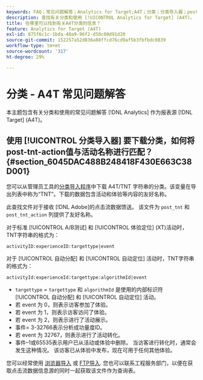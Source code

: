 ```yaml
---
keywords: FAQ；常见问题解答；Analytics for Target;A4T；分类；分类导入器；post-tnt-action；事件代码
description: 查找有关分类和使用 [!UICONTROL Analytics for Target] (A4T)。
title: 在哪里可以找到有关A4T分类的信息？
feature: Analytics for Target (A4T)
exl-id: 875f6c1c-1bda-40a9-96f2-d58c00d91d20
source-git-commit: 152257a52d836a88ffcd76cd9af5b3fbfbdc0839
workflow-type: tm+mt
source-wordcount: '317'
ht-degree: 29%

---
```


# 分类 - A4T 常见问题解答

本主题包含有关分类和使用的常见问题解答 [!DNL Analytics] 作为报表源 [!DNL Target] (A4T)。

## 使用 [!UICONTROL 分类导入器] 要下载分类，如何将post-tnt-action值与活动名称进行匹配？ {#section_6045DAC488B248418F430E663C38D001}

您可以从管理员工具的[分类导入程序](https://experienceleague.adobe.com/docs/analytics/components/classifications/classifications-importer/c-working-with-saint.html)中下载 A4T/TNT 字符串的分类。该变量在导出列表中称为“TNT”。下载的数据包含活动和体验等内容的友好名称。

此查找文件对于接收 [!DNL Adobe]的点击流数据馈送。 该文件为 `post_tnt` 和 `post_tnt_action` 列提供了友好名称。

对于标准 [!UICONTROL A/B测试] 和 [!UICONTROL 体验定位] (XT)活动时，TNT字符串的格式为：

```
activityID:experienceID:targettype|event
```

对于 [!UICONTROL 自动分配] 和 [!UICONTROL 自动定位] 活动时，TNT字符串的格式为：

```
activityId:experienceId:targettype:algorithmId|event
```

* `targettype` = `targettype` 和 `algorithmId` 是使用的内部标识符 [!UICONTROL 自动分配] 和 [!UICONTROL 自动定位] 活动。
* 若 event 为 0，则表示访客参加了体验。
* 若 event 为 1，则表示访客访问了体验。
* 若 event 为 2，则表示进行了活动展示。
* 事件= 3-32766表示分析成功量度ID。
* 若 event 为 32767，则表示进行了活动转化。
* 事件–1或65535表示用户已从活动或体验中删除。 当访客进行转化时，通常会发生这种情况。 该访客已从体验中发布，现在可用于任何其他体验。

您可以经常使用 [浏览器导入](https://experienceleague.adobe.com/docs/analytics/components/classifications/classifications-importer/browser-import.html?lang=en) 或 [FTP导入](https://experienceleague.adobe.com/docs/analytics/components/classifications/classifications-importer/import-file.html?lang=en). 您也可以联系工程服务部门，以便在获取点击流数据信息源的同时一起获取该文件作为查询表。
